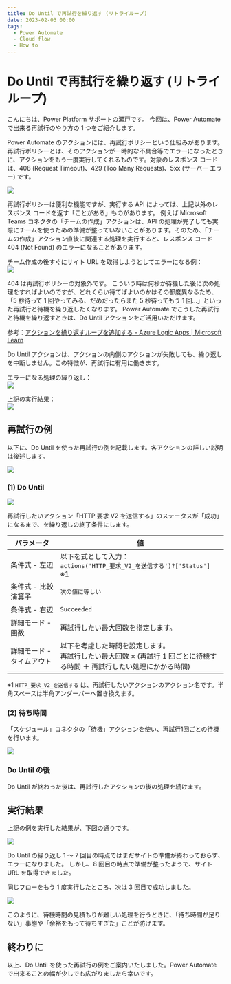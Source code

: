 ```yaml
---
title: Do Until で再試行を繰り返す (リトライループ)
date: 2023-02-03 00:00
tags:
  - Power Automate
  - Cloud flow
  - How to
---
```


# Do Until で再試行を繰り返す (リトライループ)

こんにちは、Power Platform サポートの瀬戸です。
今回は、Power Automate で出来る再試行のやり方の 1 つをご紹介します。

<!-- more -->

Power Automate のアクションには、再試行ポリシーという仕組みがあります。
再試行ポリシーとは、そのアクションが一時的な不具合等でエラーになったときに、アクションをもう一度実行してくれるものです。対象のレスポンス コードは、408 (Request Timeout)、429 (Too Many Requests)、5xx (サーバー エラー) です。

![](retry-loop/image07.png)

再試行ポリシーは便利な機能ですが、実行する API によっては、上記以外のレスポンス コードを返す「ことがある」ものがあります。
例えば Microsoft Teams コネクタの「チームの作成」アクションは、API の処理が完了しても実際にチームを使うための準備が整っていないことがあります。そのため、「チームの作成」アクション直後に関連する処理を実行すると、レスポンス コード 404 (Not Found) のエラーになることがあります。

チーム作成の後すぐにサイト URL を取得しようとしてエラーになる例：  
![](retry-loop/image01.png)

404 は再試行ポリシーの対象外です。
こういう時は何秒か待機した後に次の処理をすればよいのですが、どれくらい待てばよいのかはその都度異なるため、「5 秒待って 1 回やってみる、だめだったらまた 5 秒待ってもう 1 回…」といった再試行と待機を繰り返したくなります。
Power Automate でこうした再試行と待機を繰り返すときは、Do Until アクションをご活用いただけます。

参考：[アクションを繰り返すループを追加する - Azure Logic Apps | Microsoft Learn](https://learn.microsoft.com/ja-jp/azure/logic-apps/logic-apps-control-flow-loops#until-loop)

Do Until アクションは、アクションの内側のアクションが失敗しても、繰り返しを中断しません。この特徴が、再試行に有用に働きます。

エラーになる処理の繰り返し：  
![](retry-loop/image02.png)

上記の実行結果：  
![](retry-loop/image03.png)

## 再試行の例
以下に、Do Until を使った再試行の例を記載します。各アクションの詳しい説明は後述します。

![](retry-loop/image04.png)

### (1) Do Until
![](retry-loop/image05.png)

再試行したいアクション「HTTP 要求 V2 を送信する」のステータスが「成功」になるまで、を繰り返しの終了条件にします。

|パラメータ|値|
|---|---|
|条件式 - 左辺|以下を式として入力：<br>`actions('HTTP_要求_V2_を送信する')?['Status']`　※1|
|条件式 - 比較演算子|`次の値に等しい`|
|条件式 - 右辺|`Succeeded`|
|詳細モード - 回数|再試行したい最大回数を指定します。|
|詳細モード - タイムアウト|以下を考慮した時間を設定します。<br>再試行したい最大回数 × (再試行 1 回ごとに待機する時間 ＋ 再試行したい処理にかかる時間)|

※1 `HTTP_要求_V2_を送信する` は、再試行したいアクションのアクション名です。半角スペースは半角アンダーバーへ置き換えます。

### (2) 待ち時間
「スケジュール」コネクタの「待機」アクションを使い、再試行1回ごとの待機を行います。

![](retry-loop/image06.png)

### Do Until の後
Do Until が終わった後は、再試行したアクションの後の処理を続けます。

## 実行結果
上記の例を実行した結果が、下図の通りです。

![](retry-loop/image08.png)

Do Until の繰り返し 1 ～ 7 回目の時点ではまだサイトの準備が終わっておらず、エラーになりました。
しかし、8 回目の時点で準備が整ったようで、サイト URL を取得できました。

同じフローをもう 1 度実行したところ、次は 3 回目で成功しました。

![](retry-loop/image09.png)

このように、待機時間の見積もりが難しい処理を行うときに、「待ち時間が足りない」事態や「余裕をもって待ちすぎた」ことが防げます。

## 終わりに
以上、Do Until を使った再試行の例をご案内いたしました。Power Automate で出来ることの幅が少しでも広がりましたら幸いです。

